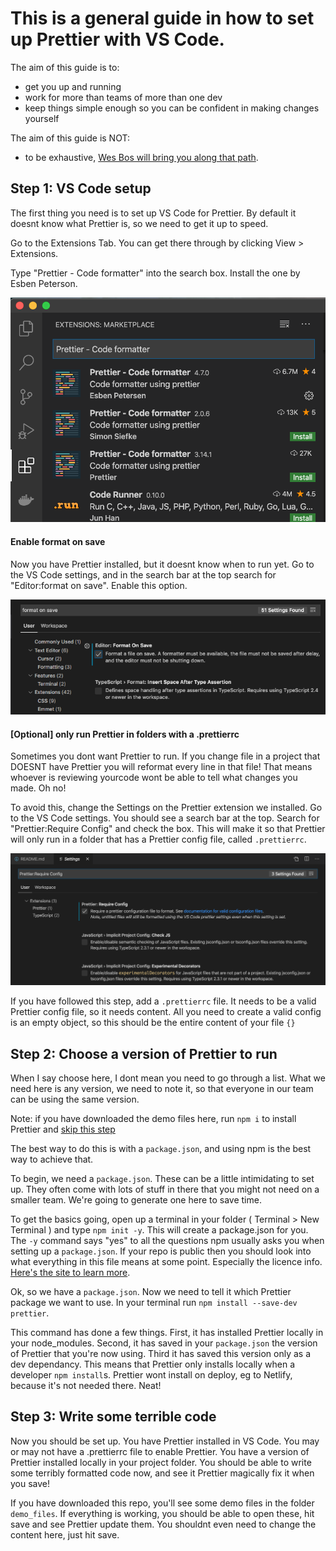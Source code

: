 # This is a general guide in how to set up Prettier with VS Code.

The aim of this guide is to:

- get you up and running
- work for more than teams of more than one dev
- keep things simple enough so you can be confident in making changes yourself

The aim of this guide is NOT:

- to be exhaustive, [Wes Bos will bring you along that path](https://www.youtube.com/watch?v=lHAeK8t94as&t=522s).

## Step 1: VS Code setup

The first thing you need is to set up VS Code for Prettier. By default it doesnt know what Prettier is, so we need to get it up to speed.

Go to the Extensions Tab. You can get there through by clicking View > Extensions.

Type "Prettier - Code formatter" into the search box. Install the one by Esben Peterson.

![Esben Petersons Extension in VS Code Extensions List](https://raw.githubusercontent.com/davidfitzgibbon/lofi-prettier/master/img/prettier-vscode.png "Esben Petersons Extension in VS Code Extensions List")

#### Enable format on save

Now you have Prettier installed, but it doesnt know when to run yet. Go to the VS Code settings, and in the search bar at the top search for "Editor:format on save". Enable this option.

![VS Code Settings, format on save ticked](https://raw.githubusercontent.com/davidfitzgibbon/lofi-prettier/master/img/prettier-format-on-save.png "VS Code Settings, format on save ticked")

#### [Optional] only run Prettier in folders with a .prettierrc

Sometimes you dont want Prettier to run. If you change file in a project that DOESNT have Prettier you will reformat every line in that file! That means whoever is reviewing yourcode wont be able to tell what changes you made. Oh no!

To avoid this, change the Settings on the Prettier extension we installed. Go to the VS Code settings. You should see a search bar at the top. Search for "Prettier:Require Config" and check the box. This will make it so that Prettier will only run in a folder that has a Prettier config file, called `.prettierrc`.

![Prettier settings with Prettier:Require Config searched for and ticked](https://raw.githubusercontent.com/davidfitzgibbon/lofi-prettier/master/img/prettier-settings.png "Prettier settings with Prettier:Require Config searched for and ticked")

If you have followed this step, add a `.prettierrc` file. It needs to be a valid Prettier config file, so it needs content. All you need to create a valid config is an empty object, so this should be the entire content of your file
`{}`

## Step 2: Choose a version of Prettier to run

When I say choose here, I dont mean you need to go through a list. What we need here is any version, we need to note it, so that everyone in our team can be using the same version.

Note: if you have downloaded the demo files here, run `npm i` to install Prettier and [skip this step](#step-3-write-some-terrible-code)

The best way to do this is with a `package.json`, and using npm is the best way to achieve that.

To begin, we need a `package.json`. These can be a little intimidating to set up. They often come with lots of stuff in there that you might not need on a smaller team. We're going to generate one here to save time.

To get the basics going, open up a terminal in your folder ( Terminal > New Terminal ) and type `npm init -y`. This will create a package.json for you. The `-y` command says "yes" to all the questions npm usually asks you when setting up a `package.json`. If your repo is public then you should look into what everything in this file means at some point. Especially the licence info. [Here's the site to learn more](https://docs.npmjs.com/files/package.json).

Ok, so we have a `package.json`. Now we need to tell it which Prettier package we want to use. In your terminal run `npm install --save-dev prettier`.

This command has done a few things. First, it has installed Prettier locally in your node_modules. Second, it has saved in your `package.json` the version of Prettier that you're now using. Third it has saved this version only as a dev dependancy. This means that Prettier only installs locally when a developer `npm install`s. Prettier wont install on deploy, eg to Netlify, because it's not needed there. Neat!

## Step 3: Write some terrible code

Now you should be set up. You have Prettier installed in VS Code. You may or may not have a .prettierrc file to enable Prettier. You have a version of Prettier installed locally in your project folder. You should be able to write some terribly formatted code now, and see it Prettier magically fix it when you save!

If you have downloaded this repo, you'll see some demo files in the folder `demo_files`. If everything is working, you should be able to open these, hit save and see Prettier update them. You shouldnt even need to change the content here, just hit save.
